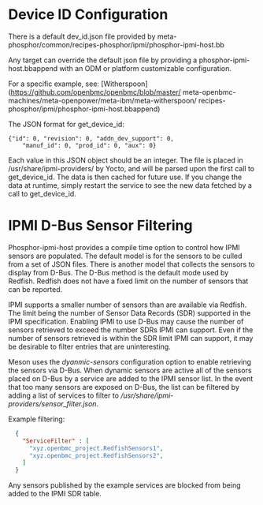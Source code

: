 # Device ID Configuration

There is a default dev_id.json file provided by
meta-phosphor/common/recipes-phosphor/ipmi/phosphor-ipmi-host.bb

Any target can override the default json file by providing a
phosphor-ipmi-host.bbappend with an ODM or platform customizable configuration.

For a specific example, see:
[Witherspoon](https://github.com/openbmc/openbmc/blob/master/
meta-openbmc-machines/meta-openpower/meta-ibm/meta-witherspoon/
recipes-phosphor/ipmi/phosphor-ipmi-host.bbappend)

The JSON format for get_device_id:

    {"id": 0, "revision": 0, "addn_dev_support": 0,
        "manuf_id": 0, "prod_id": 0, "aux": 0}

Each value in this JSON object should be an integer. The file is placed in
/usr/share/ipmi-providers/ by Yocto, and will be parsed upon the first call to
get_device_id. The data is then cached for future use. If you change the data at
runtime, simply restart the service to see the new data fetched by a call to
get_device_id.

# IPMI D-Bus Sensor Filtering

Phosphor-ipmi-host provides a compile time option to control how IPMI sensors
are populated. The default model is for the sensors to be culled from a set of
JSON files. There is another model that collects the sensors to display from
D-Bus. The D-Bus method is the default mode used by Redfish. Redfish does not
have a fixed limit on the number of sensors that can be reported.

IPMI supports a smaller number of sensors than are available via Redfish. The
limit being the number of Sensor Data Records (SDR) supported in the IPMI
specification. Enabling IPMI to use D-Bus may cause the number of sensors
retrieved to exceed the number SDRs IPMI can support. Even if the number of
sensors retrieved is within the SDR limit IPMI can support, it may be desirable
to filter entries that are uninteresting.

Meson uses the *dyanmic-sensors* configuration option to enable retrieving the
sensors via D-Bus. When dynamic sensors are active all of the sensors placed on
D-Bus by a service are added to the IPMI sensor list. In the event that too many
sensors are exposed on D-Bus, the list can be filtered by adding a list of
services to filter to */usr/share/ipmi-providers/sensor_filter.json*.

Example filtering:
``` json
  {
    "ServiceFilter" : [
      "xyz.openbmc_project.RedfishSensors1",
      "xyz.openbmc_project.RedfishSensors2",
    ]
  }
```
Any sensors published by the example services are blocked from being added to
the IPMI SDR table.
